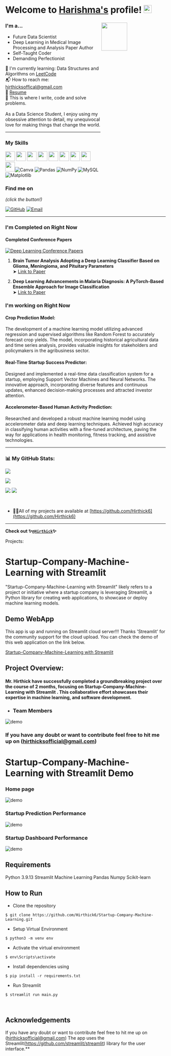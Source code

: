 # Welcome to [Harishma's](https://github.com/Harishma-M/) profile! <a href="https://github.com/Harishma-M/"> <img src="https://media.giphy.com/media/hvRJCLFzcasrR4ia7z/giphy.gif" width="25px"></a>

### I'm a...   <img src="https://www.web24zone.com/wp-content/uploads/2022/10/46207-programmer-1.gif" height=15% width=40% align="right">

* Future Data Scientist 
* Deep Learning in Medical Image Processing and Analysis Paper Author
* Self-Taught Coder
* Demanding Perfectionist

🌱 I'm currently learning: Data Structures and Algorithms on [LeetCode](https://leetcode.com/hirthicksofficial)<br>
📬 How to reach me: [hirthicksoffical@gmail.com](mailto:hirthicksoffcial@gmail.com)<br>
📝 [Resume](https://github.com/Hirthick6/RESUME/blob/main/Hirthick%20official.pdf)<br>
💪 This is where I write, code and solve problems.<br><br>
 As a Data Science Student, I enjoy using my obsessive attention to detail, my unequivocal love for making 
 things that change the world.


-------------------------------------------------------------------------------------------------------
### My Skills 
<img src="https://img.shields.io/badge/-C-blue?style=for-the-badge&logo=c&logoColor=FFFFFF" height="30"> <img src="https://img.shields.io/badge/-C++-blue?style=for-the-badge&logo=c%2B%2B&logoColor=FFFFFF" height="30"> <img src="http://img.shields.io/badge/-Python-blue?style=for-the-badge&logo=python&logoColor=FFFFFF" height="30"> <img src="https://img.shields.io/badge/-Java-blue?style=for-the-badge&logo=openjdk&logoColor=white" height="30"> <img src="http://img.shields.io/badge/-PHP-blue?style=for-the-badge&logo=php&logoColor=FFFFFF" height="30"> <img src="http://img.shields.io/badge/-Machine%20Learning-blue?style=for-the-badge&logo=machine-learning&logoColor=FFFFFF" height="30"> <img src="http://img.shields.io/badge/-Deep%20Learning-blue?style=for-the-badge&logo=deep-learning&logoColor=FFFFFF" height="30"> <img src="http://img.shields.io/badge/-Computer%20Vision-blue?style=for-the-badge&logo=computer-vision&logoColor=FFFFFF" height="30"> <img src="http://img.shields.io/badge/-MySQL-blue?style=for-the-badge&logo=mysql&logoColor=FFFFFF" height="30">![Canva](https://img.shields.io/badge/Canva-%2300C4CC.svg?style=for-the-badge&logo=Canva&logoColor=white)  ![Pandas](https://img.shields.io/badge/pandas-%23150458.svg?style=for-the-badge&logo=pandas&logoColor=white) ![NumPy](https://img.shields.io/badge/numpy-%23013243.svg?style=for-the-badge&logo=numpy&logoColor=white) ![MySQL](https://img.shields.io/badge/mysql-%2300000f.svg?style=for-the-badge&logo=mysql&logoColor=white)![Matplotlib](https://img.shields.io/badge/Matplotlib-%23ffffff.svg?style=for-the-badge&logo=Matplotlib&logoColor=black)



### Find me on 

_(click the button!)_

[![GitHub](https://img.shields.io/badge/-GitHub-blue?style=for-the-badge&logo=github&logoColor=white)](https://github.com/Hirthick6) [![Email](https://img.shields.io/badge/-Email-blue?style=for-the-badge&logo=mail.ru&logoColor=white)](mailto:hirthicksofficial@gmail.com)

-------------------------------------------------------------------------------------------------------
### I'm Completed on Right Now
#### Completed Conference Papers
[![Deep Learning Conference Papers](https://upload.wikimedia.org/wikipedia/commons/f/ff/IGI_Global.jpg)](https://digital-library.theiet.org/content/books/10.1049/pbhe059e_ch16)

1. **Brain Tumor Analysis Adopting a Deep Learning Classifier Based on Glioma, Meningioma, and Pituitary Parameters**  
   ➤ [Link to Paper](https://digital-library.theiet.org/content/books/10.1049/pbhe059e_ch16)

2. **Deep Learning Advancements in Malaria Diagnosis: A PyTorch-Based Ensemble Approach for Image Classification**  
   ➤ [Link to Paper](https://www.igi-global.com/chapter/deep-learning-advancements-in-malaria-diagnosis/351607)


### I'm working on Right Now
#### Crop Prediction Model: 
The development of a machine learning model utilizing advanced regression and supervised algorithms like Random Forest to accurately forecast crop yields. The model, incorporating historical agricultural data and time series analysis, provides valuable insights for stakeholders and policymakers in the agribusiness sector.

#### Real-Time Startup Success Predictor: 
Designed and implemented a real-time data classification system for a startup, employing Support Vector Machines and Neural Networks. The innovative approach, incorporating diverse features and continuous updates, enhanced decision-making processes and attracted investor attention.

#### Accelerometer-Based Human Activity Prediction: 
Researched and developed a robust machine learning model using accelerometer data and deep learning techniques. Achieved high accuracy in classifying human activities with a fine-tuned architecture, paving the way for applications in health monitoring, fitness tracking, and assistive technologies.

-------------------------------------------------------------------------------------------------------
### 📊 My GitHub Stats:
![](https://github-profile-trophy.vercel.app/?username=Hirthick6&theme=radical&no-frame=false&no-bg=true&margin-w=4&title=MultiLanguage,Repositories,Stars,Experience,Followers)

![](https://github-profile-trophy.vercel.app/?username=Hirthick6&row=1&column=1&theme=darkhub&no-bg=true&no-frame=true&title=Joined2020&margin-w=4)

![](https://github-readme-streak-stats.herokuapp.com/?user=Hirthick6&theme=radical&hide_border=false)
![](https://github-readme-stats.vercel.app/api/top-langs/?username=Hirthick6&hide=jupyter%20notebook&theme=radical&hide_border=false&include_all_commits=false&count_private=true&layout=compact)

<br>


- 👨‍💻All of my projects are available at [https://github.com/Hirthick6](https://github.com/Hirthick6)

-------------------------------------------------------------------------------------------------------
**Check out 
✨[`@Hirthick`](https://github.com/Hirthick6)✨**


Projects: 
# Startup-Company-Machine-Learning with Streamlit 

"Startup-Company-Machine-Learning with Streamlit" likely refers to a project or initiative where a startup company is leveraging Streamlit, a Python library for creating web applications, to showcase or deploy machine learning models.


## Demo WebApp

This app is up and running on Streamlit cloud server!!! Thanks 'Streamlit' for the community support for the cloud upload. You can check the demo of this web application on the link below.

[Startup-Company-Machine-Learning with Streamlit ](https://github.com/Hirthick6/Startup-Company-Machine-Learning)

## Project Overview:

#### Mr. Hirthick have successfully completed a groundbreaking project over the course of 2 months, focusing on Startup-Company-Machine-Learning with Streamlit . This collaborative effort showcases their expertise in  machine learning, and software development.

- ### Team Members
![demo](https://media.giphy.com/media/v1.Y2lkPTc5MGI3NjExMnBuZXZ0aGhqNTFtd3Q0MnBrbXUwcjBjNjI4M3JqcTFkaGw4eXdoeSZlcD12MV9pbnRlcm5hbF9naWZfYnlfaWQmY3Q9Zw/wXFdM9bohG4bqK2qOT/giphy.gif
)

###  If you have any doubt or want to contribute feel free to hit me up on (hirthicksofficial@gmail.com)


# Startup-Company-Machine-Learning with Streamlit Demo

### Home page

![demo](https://media.giphy.com/media/v1.Y2lkPTc5MGI3NjExeThnbDQ5cmVrYnBkcGp2dHZkdWQybjFpOXVjNHduaGR2dnRnYjRjMyZlcD12MV9pbnRlcm5hbF9naWZfYnlfaWQmY3Q9Zw/BuiWalMAqdDgv7IYBK/giphy.gif
)

### Startup Prediction Performance

![demo](https://media.giphy.com/media/v1.Y2lkPTc5MGI3NjExZzd4Mmd3dXQ1cm9rM2lzemx5ajBzcmF3dDU0dDBjcTFpbXU5bDcwaCZlcD12MV9pbnRlcm5hbF9naWZfYnlfaWQmY3Q9Zw/qLnwPvnST1VznZyhb8/giphy.gif)

### Startup Dashboard Performance 

![demo](
https://media.giphy.com/media/v1.Y2lkPTc5MGI3NjExZmRjbWJ0ZWJnb2R2MWl5cWpkeWVpdnJjdW80a2N6d3M4dDdxNWc3aCZlcD12MV9pbnRlcm5hbF9naWZfYnlfaWQmY3Q9Zw/SsrxpmCAbUPDzrM236/giphy.gif)




## Requirements
Python 3.9.13
Streamlit
Machine Learning
Pandas
Numpy
Scikit-learn

## How to Run
* Clone the repository

```
$ git clone https://github.com/Hirthick6/Startup-Company-Machine-Learning.git
```
* Setup Virtual Environment

```
$ python3 -m venv env
```
* Activate the virtual environment

```
$ env\Scripts\activate
```
* Install dependencies using

```
$ pip install -r requirements.txt
```
* Run Streamlit

```
$ streamlit run main.py
```
</br>


## Acknowledgements
If you have any doubt or want to contribute feel free to hit me up on (hirthicksofficial@gmail.com)
The app uses the Streamlit(<https://github.com/streamlit/streamlit>) library for the user interface.**
